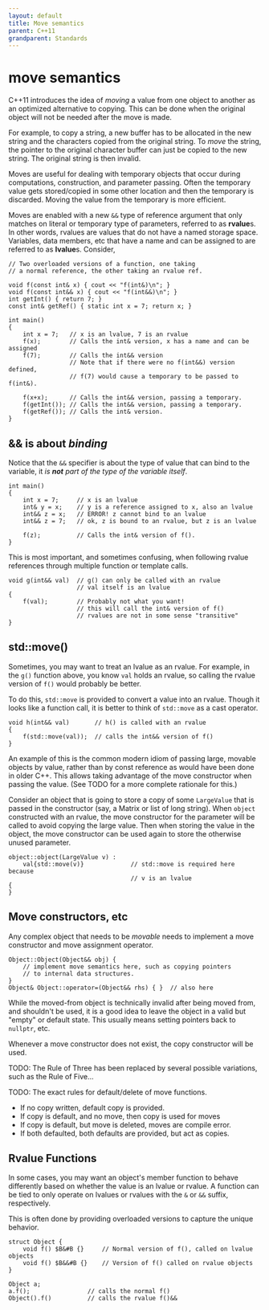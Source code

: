 ```yaml
---
layout: default
title: Move semantics
parent: C++11
grandparent: Standards
---
```

# move semantics

C++11 introduces the idea of *moving* a value from one object to another
as an optimized alternative to copying.
This can be done when the original object will not be needed after the move is made.

For example, to copy a string,
a new buffer has to be allocated in the new string
and the characters copied from the original string.
To *move* the string,
the pointer to the original character buffer can just be copied to the new string.
The original string is then invalid.

Moves are useful for dealing with temporary objects
that occur during computations, construction, and parameter passing.
Often the temporary value gets stored/copied in some other location
and then the temporary is discarded.
Moving the value from the temporary is more efficient.

Moves are enabled with a new `&&` type of reference argument
that only matches on literal or temporary type of parameters,
referred to as **rvalue**s.
In other words, rvalues are values that do not have a named storage space.
Variables, data members, etc that have a name and can be assigned to
are referred to as **lvalue**s.
Consider,

    // Two overloaded versions of a function, one taking
    // a normal reference, the other taking an rvalue ref.

    void f(const int& x) { cout << "f(int&)\n"; }
    void f(const int&& x) { cout << "f(int&&)\n"; }
    int getInt() { return 7; }
    const int& getRef() { static int x = 7; return x; }

    int main()
    {
        int x = 7;   // x is an lvalue, 7 is an rvalue
        f(x);        // Calls the int& version, x has a name and can be assigned
        f(7);        // Calls the int&& version
                     // Note that if there were no f(int&&) version defined,
                     // f(7) would cause a temporary to be passed to f(int&).

        f(x+x);      // Calls the int&& version, passing a temporary.
        f(getInt()); // Calls the int&& version, passing a temporary.
        f(getRef()); // Calls the int& version.
    }

## && is about *binding*

Notice that the `&&` specifier is about the type of value that can bind
to the variable,
it *is **not** part of the type of the variable itself*.

    int main()
    {
        int x = 7;     // x is an lvalue
        int& y = x;    // y is a reference assigned to x, also an lvalue
        int&& z = x;   // ERROR! z cannot bind to an lvalue
        int&& z = 7;   // ok, z is bound to an rvalue, but z is an lvalue

        f(z);          // Calls the int& version of f().
    }

This is most important, and sometimes confusing,
when following rvalue references through multiple function or template calls.

    void g(int&& val)  // g() can only be called with an rvalue
                       // val itself is an lvalue
    {
        f(val);        // Probably not what you want!
                       // this will call the int& version of f()
                       // rvalues are not in some sense "transitive"
    }

## std::move()

Sometimes, you may want to treat an lvalue as an rvalue.
For example, in the `g()` function above,
you know `val` holds an rvalue,
so calling the rvalue version of `f()` would probably be better.

To do this, `std::move` is provided to convert a value into an rvalue.
Though it looks like a function call,
it is better to think of `std::move` as a cast operator.

    void h(int&& val)       // h() is called with an rvalue
    {
        f(std::move(val));  // calls the int&& version of f()
    }

An example of this is the common modern idiom
of passing large, movable objects by value,
rather than by const reference as would have been done in older C++.
This allows taking advantage of the move constructor when passing the value.
(See TODO for a more complete rationale for this.)

Consider an object that is going to store a copy of some `LargeValue`
that is passed in the constructor (say, a Matrix or list of long string).
When `object` constructed with an rvalue,
the move constructor for the parameter will be called
to avoid copying the large value.
Then when storing the value in the object,
the move constructor can be used again to store the otherwise unused parameter.

    object::object(LargeValue v) :
        val{std::move(v)}             // std::move is required here because
                                      // v is an lvalue
    {
    }

## Move constructors, etc

Any complex object that needs to be *movable* needs to implement
a move constructor and move assignment operator.

    Object::Object(Object&& obj) {
        // implement move semantics here, such as copying pointers
        // to internal data structures.
    }
    Object& Object::operator=(Object&& rhs) { }  // also here

While the moved-from object is technically invalid after being moved from,
and shouldn't be used, it is a good idea to leave the object in a valid
but "empty" or default state.
This usually means setting pointers back to `nullptr`, etc.

Whenever a move constructor does not exist,
the copy constructor will be used.

TODO: The Rule of Three has been replaced by several possible variations,
such as the Rule of Five...

TODO: The exact rules for default/delete of move functions.

* If no copy written, default copy is provided.
* If copy is default, and no move, then copy is used for moves
* If copy is default, but move is deleted, moves are compile error.
* If both defaulted, both defaults are provided, but act as copies.

## Rvalue Functions

In some cases, you may want an object's member function
to behave differently based on whether the value is an lvalue or rvalue.
A function can be tied to only operate on lvalues or rvalues
with the `&` or `&&` suffix, respectively.

This is often done by providing overloaded versions to capture the
unique behavior.

    struct Object {
        void f() $B&#B {}     // Normal version of f(), called on lvalue objects
        void f() $B&&#B {}    // Version of f() called on rvalue objects
    }

    Object a;
    a.f();                // calls the normal f()
    Object().f()          // calls the rvalue f()&&
